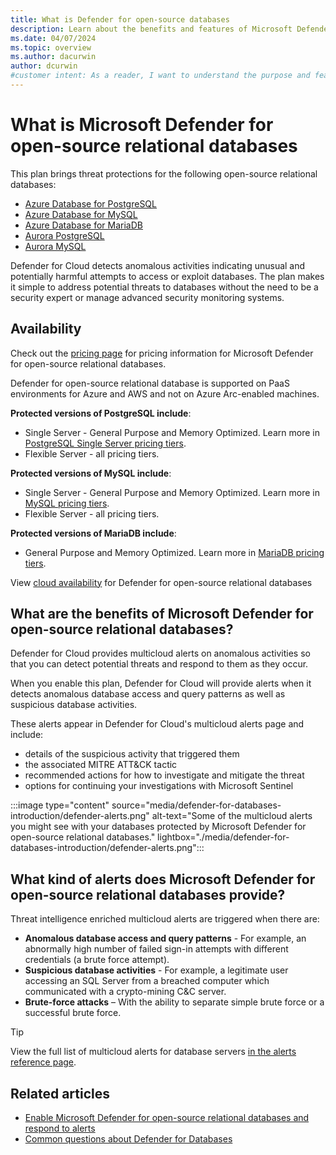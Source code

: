 ```yaml
---
title: What is Defender for open-source databases
description: Learn about the benefits and features of Microsoft Defender for open-source relational databases such as PostgreSQL, MySQL, and MariaDB
ms.date: 04/07/2024
ms.topic: overview
ms.author: dacurwin
author: dcurwin
#customer intent: As a reader, I want to understand the purpose and features of Microsoft Defender for open-source relational databases so that I can make informed decisions about its usage.
---
```


# What is Microsoft Defender for open-source relational databases

This plan brings threat protections for the following open-source relational databases:

- [Azure Database for PostgreSQL](../postgresql/index.yml)
- [Azure Database for MySQL](../mysql/index.yml)
- [Azure Database for MariaDB](../mariadb/index.yml)
- [Aurora PostgreSQL](https://docs.aws.amazon.com/AmazonRDS/latest/AuroraUserGuide/Aurora.AuroraPostgreSQL.html)
- [Aurora MySQL](https://docs.aws.amazon.com/AmazonRDS/latest/AuroraUserGuide/Aurora.AuroraMySQL.html)

Defender for Cloud detects anomalous activities indicating unusual and potentially harmful attempts to access or exploit databases. The plan makes it simple to address potential threats to databases without the need to be a security expert or manage advanced security monitoring systems.

## Availability

Check out the [pricing page](https://azure.microsoft.com/pricing/details/defender-for-cloud/) for pricing information for Microsoft Defender for open-source relational databases.

Defender for open-source relational database is supported on PaaS environments for Azure and AWS and not on Azure Arc-enabled machines.

**Protected versions of PostgreSQL include**:

- Single Server - General Purpose and Memory Optimized. Learn more in [PostgreSQL Single Server pricing tiers](../postgresql/concepts-pricing-tiers.md).
- Flexible Server - all pricing tiers.

**Protected versions of MySQL include**:

- Single Server - General Purpose and Memory Optimized. Learn more in [MySQL pricing tiers](../mysql/concepts-pricing-tiers.md).
- Flexible Server - all pricing tiers.

**Protected versions of MariaDB include**:

- General Purpose and Memory Optimized. Learn more in [MariaDB pricing tiers](../mariadb/concepts-pricing-tiers.md).

View [cloud availability](support-matrix-cloud-environment.md#cloud-support) for Defender for open-source relational databases

## What are the benefits of Microsoft Defender for open-source relational databases?

Defender for Cloud provides multicloud alerts on anomalous activities so that you can detect potential threats and respond to them as they occur.

When you enable this plan, Defender for Cloud will provide alerts when it detects anomalous database access and query patterns as well as suspicious database activities.

These alerts appear in Defender for Cloud's multicloud alerts page and include:

- details of the suspicious activity that triggered them
- the associated MITRE ATT&CK tactic
- recommended actions for how to investigate and mitigate the threat
- options for continuing your investigations with Microsoft Sentinel

:::image type="content" source="media/defender-for-databases-introduction/defender-alerts.png" alt-text="Some of the multicloud alerts you might see with your databases protected by Microsoft Defender for open-source relational databases." lightbox="./media/defender-for-databases-introduction/defender-alerts.png":::

## What kind of alerts does Microsoft Defender for open-source relational databases provide?

Threat intelligence enriched multicloud alerts are triggered when there are:

- **Anomalous database access and query patterns** - For example, an abnormally high number of failed sign-in attempts with different credentials (a brute force attempt).
- **Suspicious database activities** - For example, a legitimate user accessing an SQL Server from a breached computer which communicated with a crypto-mining C&C server.
- **Brute-force attacks** – With the ability to separate simple brute force or a successful brute force.

> [!TIP]
> View the full list of multicloud alerts for database servers [in the alerts reference page](alerts-reference.md#alerts-for-open-source-relational-databases).

## Related articles

- [Enable Microsoft Defender for open-source relational databases and respond to alerts](defender-for-databases-usage.md)
- [Common questions about Defender for Databases](faq-defender-for-databases.yml)
